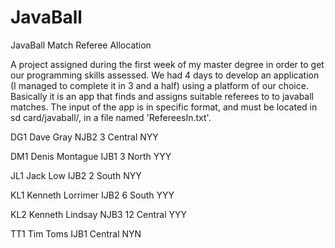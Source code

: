 # JavaBall
JavaBall Match Referee Allocation

A project assigned during the first week of my master degree in order to get our programming skills assessed. We had 4 days to develop an application (I managed to complete it in 3 and a half) using a platform of our choice. Basically it is an app that finds and assigns suitable referees to to javaball matches. The input of the app is in specific format, and must be located in sd card/javaball/, in a file named 'RefereesIn.txt'.


<p>DG1 Dave Gray NJB2 3 Central NYY</p>
<p>DM1 Denis Montague IJB1 3 North YYY</p>
<p>JL1 Jack Low IJB2 2 South NYY</p>
<p>KL1 Kenneth Lorrimer IJB2 6 South YYY</p>
<p>KL2 Kenneth Lindsay NJB3 12 Central YYY</p>
<p>TT1 Tim Toms IJB1 Central NYN</p>